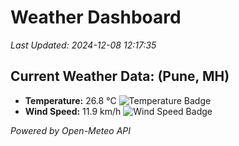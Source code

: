 
# Weather Dashboard

_Last Updated: 2024-12-08 12:17:35_

## Current Weather Data: (Pune, MH)
- **Temperature:** 26.8 °C ![Temperature Badge](https://img.shields.io/badge/Temperature-Medium%20Temp-green)
- **Wind Speed:** 11.9 km/h ![Wind Speed Badge](https://img.shields.io/badge/Wind%20Speed-Low%20Wind-blue)

*Powered by Open-Meteo API*
